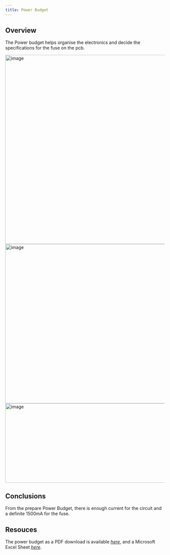 ```yaml
---
title: Power Budget
---
```


## Overview
The Power budget helps organise the electronics and decide the specifications for the fuse on the pcb.



<img width="1707" height="598" alt="image" src="https://github.com/user-attachments/assets/b907e89c-426e-49c6-81d6-d659b11d21b9" />


<img width="1708" height="504" alt="image" src="https://github.com/user-attachments/assets/d5fcafde-1553-42fd-b9a2-4e521eb08744" />


<img width="1707" height="251" alt="image" src="https://github.com/user-attachments/assets/baa735ba-70fc-4d0e-88d9-0df4f90f1068" />


## Conclusions

From the prepare Power Budget, there is enough current for the circuit and a definite 1500mA for the fuse.

## Resouces

The power budget as a PDF download is available [*here*](https://github.com/user-attachments/files/23171101/Power-budget-rsc.pdf), and a Microsoft Excel Sheet [*here*]([PowerBudgetExample.xlsx](https://github.com/user-attachments/files/23171109/Power_Budget.xlsx)).



